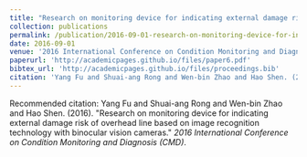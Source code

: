 ```yaml
---
title: "Research on monitoring device for indicating external damage risk of overhead line based on image recognition technology with binocular vision cameras"
collection: publications
permalink: /publication/2016-09-01-research-on-monitoring-device-for-indicating-external-damage-risk-of-overhead-line-based-on-image-recognition-technology-with-binocular-vision-cameras
date: 2016-09-01
venue: '2016 International Conference on Condition Monitoring and Diagnosis (CMD)'
paperurl: 'http://academicpages.github.io/files/paper6.pdf'
bibtex_url: 'http://academicpages.github.io/files/proceedings.bib'
citation: 'Yang Fu and Shuai-ang Rong and Wen-bin Zhao and Hao Shen. (2016). "Research on monitoring device for indicating external damage risk of overhead line based on image recognition technology with binocular vision cameras." <i>2016 International Conference on Condition Monitoring and Diagnosis (CMD)</i>.'
---
```


Recommended citation: Yang Fu and Shuai-ang Rong and Wen-bin Zhao and Hao Shen. (2016). "Research on monitoring device for indicating external damage risk of overhead line based on image recognition technology with binocular vision cameras." <i>2016 International Conference on Condition Monitoring and Diagnosis (CMD)</i>.
